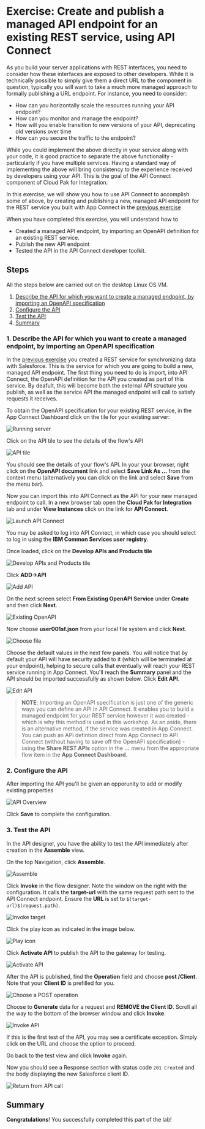 # Exercise: Create and publish a managed API endpoint for an existing REST service, using API Connect

As you build your server applications with REST interfaces, you need to consider how these interfaces are exposed to other developers. While it is technically possible to simply give them a direct URL to the component in question, typically you will want to take a much more managed approach to formally publishing a URL endpoint. For instance, you need to consider:

* How can you horizontally scale the resources running your API endpoint?
* How can you monitor and manage the endpoint?
* How will you enable transition to new versions of your API, deprecating old versions over time
* How can you secure the traffic to the endpoint?

While you could implement the above directly in your service along with your code, it is good practice to separate the above functionality - particularly if you have multiple services. Having a standard way of implementing the above will bring consistency to the experience received by developers using your API. This is the goal of the API Connect component of Cloud Pak for Integration.

In this exercise, we will show you how to use API Connect to accomplish some of above, by creating and publishing a new, managed API endpoint for the REST service you built with App Connect in the [previous exercise](../exercise-app-connect/README.md)

When you have completed this exercise, you will understand how to

* Created a managed API endpoint, by importing an OpenAPI definition for an existing REST service.
* Publish the new API endpoint
* Tested the API in the API Connect developer toolkit.

## Steps

All the steps below are carried out on the desktop Linux OS VM.

1. [Describe the API for which you want to create a managed endpoint, by importing an OpenAPI specification](#1-define-what-your-api-will-call-by-importing-the-openapi-definition-for-your-rest-service)
1. [Configure the API](#2-configure-the-api)
1. [Test the API](#3-test-the-api)
1. [Summary](#summary)

### 1. Describe the API for which you want to create a managed endpoint, by importing an OpenAPI specification

In the [previous exercise](../exercise-app-connect/README.md) you created a REST service for synchronizing data with Salesforce. This is the service for which you are going to build a new, managed API endpoint. The first thing you need to do is import, into API Connect, the OpenAPI definition for the API you created as part of this service.  By deafult, this will become both the external API structure you publish, as well as the service API the managed endpoint will call to satisfy requests it receives.

To obtain the OpenAPI specification for your existing REST service, in the App Connect Dashboard click on the tile for your existing server:

![Running server](images/servertile.png)

Click on the API tile to see the details of the flow's API

![API tile](images/apitile.png)

You should see the details of your flow's API. In your your browser, right click on the **OpenAPI document** link and select **Save Link As ...** from the context menu (alternatively you can click on the link and select **Save** from the menu bar).

Now you can import this into API Connect as the API for your new managed endpoint to call. In a new browser tab open the **Cloud Pak for Integration** tab and under **View Instances** click on the link for **API Connect**.

![Launch API Connect](images/cp4i-dashboard-api-connect.png)

You may be asked to log into API Connect, in which case you should select to log in using the **IBM Common Services user registry**.

Once loaded, click on the **Develop APIs and Products tile**

![Develop APIs and Products tile](images/api-manager.png)

Click **ADD->API**

![Add API](images/add-api.png)

On the next screen select **From Existing OpenAPI Service** under **Create** and then click **Next**.

![Existing OpenAPI](images/existing-api.png)

Now choose **user001sf.json** from your local file system and click **Next**.

![Choose file](images/choose-file.png)

Choose the default values in the next few panels. You will notice that by default your API will have security added to it (which will be terminated at your endpoint), helping to secure calls that eventually will reach your REST service running in App Connect. You'll reach the **Summary** panel and the API should be imported successfully as shown below. Click **Edit API**.

![Edit API](images/edit-api.png)

> **NOTE**: Importing an OpenAPI specification is just one of the generic ways you can define an API in API Connect. It enables you to build a managed endpoint for your REST service however it was created - which is why this method is used in this workshop. As an aside, there is an alternative method, if the service was created in App Connect. You can push an API defintion direct from App Connect to API Connect (without having to save off the OpenAPI specification) - using the **Share REST APIs** option in the **...** menu from the appropriate flow item in the **App Connect Dashboard**.

### 2. Configure the API

After importing the API you'll be given an opporunity to add or modify existing properties

![API Overview](images/api-overview.png)

Click **Save** to complete the configuration.

### 3. Test the API

In the API designer, you have the ability to test the API immediately after creation in the **Assemble** view.

On the top Navigation, click **Assemble**.

![Assemble](images/assemble.png)

Click **Invoke** in the flow designer. Note the window on the right with the configuration. It calls the **target-url** with the same request path sent to the API Connect endpoint. Ensure the **URL** is set to `$(target-url)$(request.path)`.

![Invoke target](images/invoke-target.png)

Click the play icon as indicated in the image below.

![Play icon](images/play-icon.png)

Click **Activate API** to publish the API to the gateway for testing.

![Activate API](images/activate-for-test.png)

After the API is published, find the **Operation** field and choose **post /Client**. Note that your **Client ID** is prefilled for you.

![Choose a POST operation](images/operation.png)

Choose to **Generate** data for a request and **REMOVE the Client ID**. Scroll all the way to the bottom of the browser window and click **Invoke**.

![Invoke API](images/invoke.png)

If this is the first test of the API, you may see a certificate exception. Simply click on the URL and choose the option to proceed.

Go back to the test view and click **Invoke** again.

Now you should see a Response section with status code `201 Created` and the body displaying the new Salesforce client ID.

![Return from API call](images/results.png)

## Summary

**Congratulations**! You successfully completed this part of the lab!
